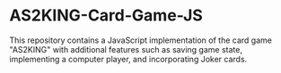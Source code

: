 # AS2KING-Card-Game-JS
 This repository contains a JavaScript implementation of the card game "AS2KING" with additional features such as saving game state, implementing a computer player, and incorporating Joker cards.
